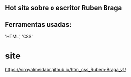 

## Hot site sobre o escritor Ruben Braga


## Ferramentas usadas:
'HTML', 'CSS'


# site
https://vinnyalmeidabr.github.io/html_css_Rubem-Braga_v1/
